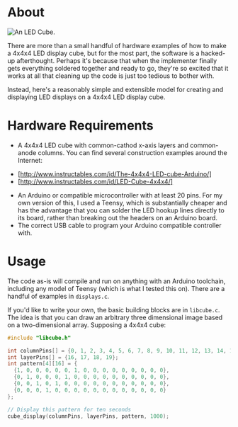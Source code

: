 # About

![An LED Cube.](https://farm8.staticflickr.com/7414/16479314782_37389e6752.jpg)

There are more than a small handful of hardware examples of how to make a 4x4x4
LED display cube, but for the most part, the software is a hacked-up afterthought.
Perhaps it's because that when the implementer finally gets everything soldered
together and ready to go, they're so excited that it works at all that cleaning
up the code is just too tedious to bother with.

Instead, here's a reasonably simple and extensible model for creating
and displaying LED displays on a 4x4x4 LED display cube.

# Hardware Requirements
* A 4x4x4 LED cube with common-cathod x-axis layers and common-anode columns.
  You can find several construction examples around the Internet:
- [http://www.instructables.com/id/The-4x4x4-LED-cube-Arduino/]
- [http://www.instructables.com/id/LED-Cube-4x4x4/]
* An Arduino or compatible microcontroller with at least 20 pins. For my own
  version of this, I used a Teensy, which is substantially cheaper and has the
  advantage that you can solder the LED hookup lines directly to its board,
  rather than breaking out the headers on an Arduino board.
* The correct USB cable to program your Arduino compatible controller with.

# Usage
The code as-is will compile and run on anything with an Arduino toolchain, including
any model of Teensy (which is what I tested this on). There are a handful of
examples in `displays.c`.

If you'd like to write your own, the basic building blocks are in `libcube.c`.
The idea is that you can draw an arbitrary three dimensional image based on a
two-dimensional array. Supposing a 4x4x4 cube:

```c
#include "libcube.h"

int columnPins[] = {0, 1, 2, 3, 4, 5, 6, 7, 8, 9, 10, 11, 12, 13, 14, 15};
int layerPins[] = {16, 17, 18, 19};
int pattern[4][16] = {
  {1, 0, 0, 0, 0, 0, 1, 0, 0, 0, 0, 0, 0, 0, 0, 0},
  {0, 1, 0, 0, 0, 1, 0, 0, 0, 0, 0, 0, 0, 0, 0, 0},
  {0, 0, 1, 0, 1, 0, 0, 0, 0, 0, 0, 0, 0, 0, 0, 0},
  {0, 0, 0, 1, 0, 0, 0, 0, 0, 0, 0, 0, 0, 0, 0, 0}
};

// Display this pattern for ten seconds
cube_display(columnPins, layerPins, pattern, 1000);
```
